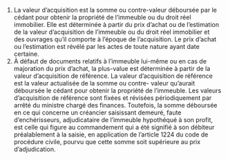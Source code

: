 1) La valeur d’acquisition est la somme ou contre-valeur déboursée par le cédant pour obtenir la propriété de l’immeuble ou du droit réel immobilier. Elle est déterminée à partir du prix d’achat ou de l’estimation de la valeur d’acquisition de l’immeuble ou du droit réel immobilier et des ouvrages qu’il comporte à l’époque de l’acquisition.
Le prix d’achat ou l’estimation est révélé par les actes de toute nature ayant date
certaine.
2) À défaut de documents relatifs à l’immeuble lui-même ou en cas de majoration du  prix  d’achat,  la  plus-value  est  déterminée  à  partir  de  la  valeur  d’acquisition  de référence.
La valeur d’acquisition de référence est la valeur actualisée de la somme ou contre- valeur qu’aurait déboursée le cédant pour obtenir la propriété de l’immeuble. Les valeurs d’acquisition de référence sont fixées et révisées périodiquement par arrêté du ministre chargé des finances.
Toutefois, la somme déboursée en ce qui concerne un créancier saisissant demeuré, faute d’enchérisseurs, adjudicataire de l’immeuble hypothéqué à son profit, est celle qui figure au commandement qui a été signifié à son débiteur préalablement à la saisie, en application de l’article 1224 du code de procédure civile, pourvu que cette somme soit supérieure au prix d’adjudication.